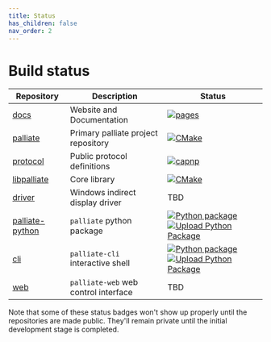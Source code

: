 ```yaml
---
title: Status
has_children: false
nav_order: 2
---
```


# Build status

| Repository | Description | Status  |
|------------|-------------|---------|
| [docs](https://github.com/palliate/docs) | Website and Documentation | [![pages](https://github.com/palliate/docs/actions/workflows/pages/pages-build-deployment/badge.svg)](https://github.com/palliate/docs/actions/workflows/pages/pages-build-deployment) |
| [palliate](https://github.com/palliate/palliate) | Primary palliate project repository | [![CMake](https://github.com/palliate/palliate/actions/workflows/cmake.yml/badge.svg?branch=master)](https://github.com/palliate/palliate/actions/workflows/cmake.yml) |
| [protocol](https://github.com/palliate/protocol) | Public protocol definitions | [![capnp](https://github.com/palliate/protocol/actions/workflows/capnp.yml/badge.svg?branch=master)](https://github.com/palliate/protocol/actions/workflows/capnp.yml) | 
| [libpalliate](https://github.com/palliate/libpalliate) | Core library | [![CMake](https://github.com/palliate/libpalliate/actions/workflows/cmake.yml/badge.svg)](https://github.com/palliate/libpalliate/actions/workflows/cmake.yml) |
| [driver](https://github.com/palliate/driver) | Windows indirect display driver | TBD | 
| [palliate-python](https://github.com/palliate/palliate-python) | `palliate` python package | [![Python package](https://github.com/palliate/palliate-python/actions/workflows/python-package.yml/badge.svg)](https://github.com/palliate/palliate-python/actions/workflows/python-package.yml) [![Upload Python Package](https://github.com/palliate/palliate-python/actions/workflows/python-publish.yml/badge.svg)](https://github.com/palliate/palliate-python/actions/workflows/python-publish.yml) |
| [cli](https://github.com/palliate/cli) | `palliate-cli` interactive shell | [![Python package](https://github.com/palliate/cli/actions/workflows/python-package.yml/badge.svg)](https://github.com/palliate/cli/actions/workflows/python-package.yml) [![Upload Python Package](https://github.com/palliate/cli/actions/workflows/python-publish.yml/badge.svg)](https://github.com/palliate/cli/actions/workflows/python-publish.yml) |
| [web](https://github.com/palliate/web) | `palliate-web` web control interface | TBD |

Note that some of these status badges won't show up properly until the repositories are made public. They'll remain private until the initial development stage is completed.